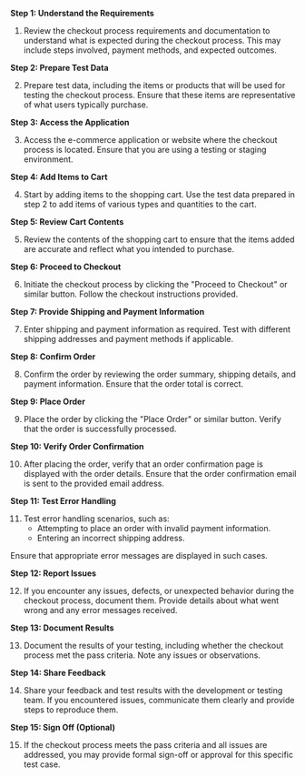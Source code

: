 **Step 1: Understand the Requirements**

1. Review the checkout process requirements and documentation to understand what is expected during the checkout process. This may include steps involved, payment methods, and expected outcomes.

**Step 2: Prepare Test Data**

2. Prepare test data, including the items or products that will be used for testing the checkout process. Ensure that these items are representative of what users typically purchase.

**Step 3: Access the Application**

3. Access the e-commerce application or website where the checkout process is located. Ensure that you are using a testing or staging environment.

**Step 4: Add Items to Cart**

4. Start by adding items to the shopping cart. Use the test data prepared in step 2 to add items of various types and quantities to the cart.

**Step 5: Review Cart Contents**

5. Review the contents of the shopping cart to ensure that the items added are accurate and reflect what you intended to purchase.

**Step 6: Proceed to Checkout**

6. Initiate the checkout process by clicking the "Proceed to Checkout" or similar button. Follow the checkout instructions provided.

**Step 7: Provide Shipping and Payment Information**

7. Enter shipping and payment information as required. Test with different shipping addresses and payment methods if applicable.

**Step 8: Confirm Order**

8. Confirm the order by reviewing the order summary, shipping details, and payment information. Ensure that the order total is correct.

**Step 9: Place Order**

9. Place the order by clicking the "Place Order" or similar button. Verify that the order is successfully processed.

**Step 10: Verify Order Confirmation**

10. After placing the order, verify that an order confirmation page is displayed with the order details. Ensure that the order confirmation email is sent to the provided email address.

**Step 11: Test Error Handling**

11. Test error handling scenarios, such as:
    - Attempting to place an order with invalid payment information.
    - Entering an incorrect shipping address.

Ensure that appropriate error messages are displayed in such cases.

**Step 12: Report Issues**

12. If you encounter any issues, defects, or unexpected behavior during the checkout process, document them. Provide details about what went wrong and any error messages received.

**Step 13: Document Results**

13. Document the results of your testing, including whether the checkout process met the pass criteria. Note any issues or observations.

**Step 14: Share Feedback**

14. Share your feedback and test results with the development or testing team. If you encountered issues, communicate them clearly and provide steps to reproduce them.

**Step 15: Sign Off (Optional)**

15. If the checkout process meets the pass criteria and all issues are addressed, you may provide formal sign-off or approval for this specific test case.

